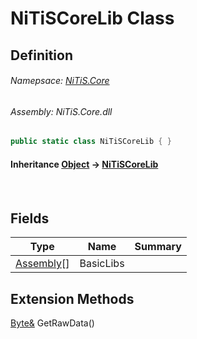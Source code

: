 # NiTiSCoreLib Class
## Definition

###### Namepsace: [NiTiS.Core](https://nitis-dev.github.io/NiTiSLibsWiki/Namespaces/NiTiS.Core)
###### Assembly: NiTiS.Core.dll

#### 
```c#
public static class NiTiSCoreLib { }
```
#### Inheritance [Object](https://docs.microsoft.com/dotnet/api/system.object) &#8594; [NiTiSCoreLib](https://nitis-dev.github.io/NiTiSLibsWiki/NiTiS/Core/NiTiSCoreLib)  
#### 

<br>

  
  
## Fields
|Type|Name|Summary|
|:-:|:--:|:-|
|[Assembly](https://docs.microsoft.com/dotnet/api/system.reflection.assembly)[]|BasicLibs||
  
  
## Extension Methods
[Byte&](https://docs.microsoft.com/dotnet/api/system.byte&) GetRawData()  

  
